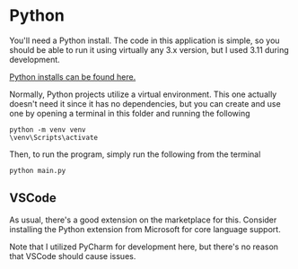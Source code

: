 # Python
You'll need a Python install. The code in this application is simple, so you should be able to run it using virtually any 3.x version, but I used 3.11 during development.

[Python installs can be found here.](https://www.python.org/downloads/)

Normally, Python projects utilize a virtual environment. This one actually doesn't need it since it has no dependencies, but you can create and use one by opening a terminal in this folder and running the following

```
python -m venv venv
\venv\Scripts\activate
```

Then, to run the program, simply run the following from the terminal

```
python main.py
```

## VSCode 
As usual, there's a good extension on the marketplace for this. Consider installing the Python extension from Microsoft for core language support.

Note that I utilized PyCharm for development here, but there's no reason that VSCode should cause issues.

